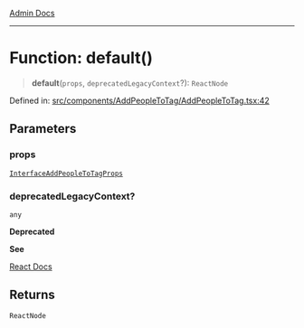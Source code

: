 [Admin Docs](/)

***

# Function: default()

> **default**(`props`, `deprecatedLegacyContext`?): `ReactNode`

Defined in: [src/components/AddPeopleToTag/AddPeopleToTag.tsx:42](https://github.com/gautam-divyanshu/talawa-admin/blob/7e5a95aa37ca1c5b95489b6b18ea8cf85fb3559b/src/components/AddPeopleToTag/AddPeopleToTag.tsx#L42)

## Parameters

### props

[`InterfaceAddPeopleToTagProps`](../interfaces/InterfaceAddPeopleToTagProps.md)

### deprecatedLegacyContext?

`any`

**Deprecated**

**See**

[React Docs](https://legacy.reactjs.org/docs/legacy-context.html#referencing-context-in-lifecycle-methods)

## Returns

`ReactNode`
